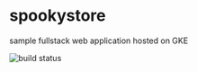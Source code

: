 # spookystore
sample fullstack web application hosted on GKE

![build status](https://travis-ci.org/m-okeefe/spookystore.svg?branch=master)


